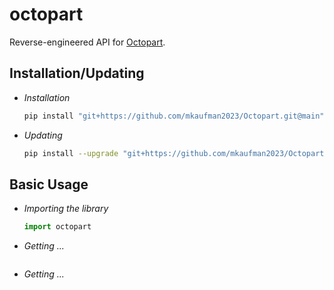 # octopart
Reverse-engineered API for [Octopart](https://octopart.com/).

## Installation/Updating
- *Installation*
    ```bash
    pip install "git+https://github.com/mkaufman2023/Octopart.git@main"
    ```
- *Updating*
    ```bash
    pip install --upgrade "git+https://github.com/mkaufman2023/Octopart.git@main"
    ```

## Basic Usage
- *Importing the library*
    ```python
    import octopart
    ```
- *Getting ...*
    ```python

    ```
- *Getting ...*
    ```python

    ```